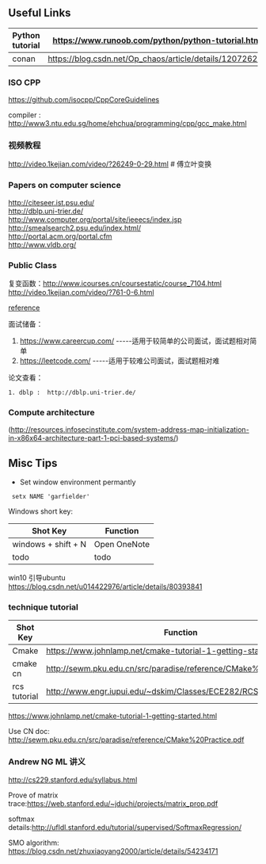 ## Useful Links 


| Python tutorial |  https://www.runoob.com/python/python-tutorial.html  |
|---------------------|----------|
|conan    |https://blog.csdn.net/Op_chaos/article/details/120726279|

### ISO CPP 
<https://github.com/isocpp/CppCoreGuidelines>

compiler : <http://www3.ntu.edu.sg/home/ehchua/programming/cpp/gcc_make.html>

### 视频教程
http://video.1kejian.com/video/?26249-0-29.html  # 傅立叶变换

### Papers on computer science 
http://citeseer.ist.psu.edu/ <br>
http://dblp.uni-trier.de/  <br>
http://www.computer.org/portal/site/ieeecs/index.jsp  <br>
http://smealsearch2.psu.edu/index.html/  <br>
http://portal.acm.org/portal.cfm  <br>
http://www.vldb.org/   <br>

### Public Class
复变函数：http://www.icourses.cn/coursestatic/course_7104.html
http://video.1kejian.com/video/?761-0-6.html

[reference](http://www.blogjava.net/liyong/archive/2010/01/07/84371.html)

面试储备：

   1. https://www.careercup.com/   -----适用于较简单的公司面试，面试题相对简单
   2.  https://leetcode.com/    -----适用于较难公司面试，面试题相对难

论文查看：

    1. dblp :  http://dblp.uni-trier.de/


### Compute architecture
(http://resources.infosecinstitute.com/system-address-map-initialization-in-x86x64-architecture-part-1-pci-based-systems/)



## Misc Tips

* Set window environment permantly 
 ```
  setx NAME 'garfielder'
 ```

Windows short key:

| Shot Key  | Function |
| --------- | -------- |
| windows + shift + N  | Open OneNote |
| todo  | todo |

win10 引导ubuntu
https://blog.csdn.net/u014422976/article/details/80393841

### technique  tutorial 
| Shot Key  | Function |
| --------- | -------- |
| Cmake   | https://www.johnlamp.net/cmake-tutorial-1-getting-started.html |
| cmake cn  | http://sewm.pku.edu.cn/src/paradise/reference/CMake%20Practice.pdf |
|rcs tutorial |  http://www.engr.iupui.edu/~dskim/Classes/ECE282/RCS_Tutorial.pdf |

https://www.johnlamp.net/cmake-tutorial-1-getting-started.html

Use CN doc: http://sewm.pku.edu.cn/src/paradise/reference/CMake%20Practice.pdf

### Andrew NG  ML 讲义
http://cs229.stanford.edu/syllabus.html

Prove of matrix trace:https://web.stanford.edu/~jduchi/projects/matrix_prop.pdf

softmax details:http://ufldl.stanford.edu/tutorial/supervised/SoftmaxRegression/

SMO algorithm: https://blog.csdn.net/zhuxiaoyang2000/article/details/54234171
